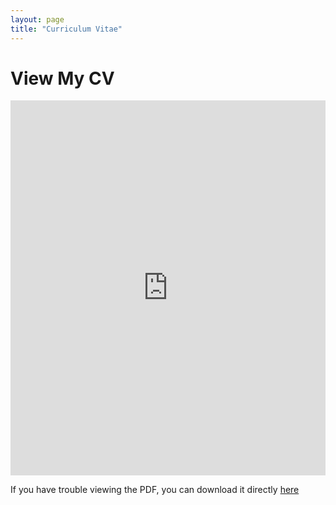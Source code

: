 ```yaml
---
layout: page
title: "Curriculum Vitae"
---
```

# View My CV

<embed src="https://github.com/GammaAR/GammaAR.github.io/blob/ad4ed4214890a9fd06fd21510e680d4690c4ed01/assets/Curriculum%20Vitae%20(CV)_Gamma%20A%20Rosyidin_Newest_DA.pdf" type="application/pdf" width="100%" height="600px" />

If you have trouble viewing the PDF, you can download it directly [here](https://github.com/GammaAR/GammaAR.github.io/blob/ad4ed4214890a9fd06fd21510e680d4690c4ed01/assets/Curriculum%20Vitae%20(CV)_Gamma%20A%20Rosyidin_Newest_DA.pdf)
